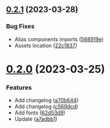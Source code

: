 

## [0.2.1](https://gitlab.robotise.eu/robotise/roc/frontend/robot-gui/compare/0.2.0...0.2.1) (2023-03-28)


### Bug Fixes

* Alias components imports ([588919e](https://gitlab.robotise.eu/robotise/roc/frontend/robot-gui/commit/588919e99e26d264b8fa2f993ba0bd88d9e598ac))
* Assets location ([22c1837](https://gitlab.robotise.eu/robotise/roc/frontend/robot-gui/commit/22c183712c7075250b66ff29380d2a4c4db8982a))

# [0.2.0](https://gitlab.robotise.eu/robotise/roc/frontend/robot-gui/compare/0.1.0...0.2.0) (2023-03-25)


### Features

* Add changelog ([a70b644](https://gitlab.robotise.eu/robotise/roc/frontend/robot-gui/commit/a70b64439bd75bb2571c3d3821b82f6891691a54))
* Add changelog ([c569dcd](https://gitlab.robotise.eu/robotise/roc/frontend/robot-gui/commit/c569dcd7e94cd540779fefcf95f7c96c7c10e3cf))
* Add fonts ([62d53d9](https://gitlab.robotise.eu/robotise/roc/frontend/robot-gui/commit/62d53d99817f16768c6fdfbc1b62969929d54f3e))
* Update ([a7adbb1](https://gitlab.robotise.eu/robotise/roc/frontend/robot-gui/commit/a7adbb122db211635ecf31aa6eba4f0e1b0ee6a8))